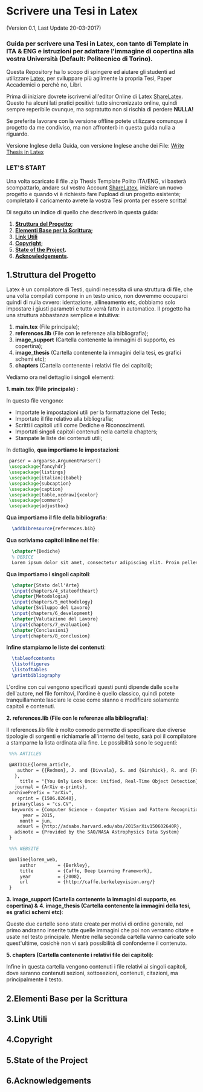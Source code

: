 # Scrivere una Tesi in Latex
(Version 0.1, Last Update 20-03-2017)

### Guida per scrivere una Tesi in Latex, con tanto di Template in ITA & ENG e istruzioni per adattare l'immagine di copertina alla vostra Università (Default: Politecnico di Torino).

Questa Repository ha lo scopo di spingere ed aiutare gli studenti ad utilizzare [Latex](https://www.latex-project.org/), per sviluppare più agilmente la propria Tesi, Paper Accademici o perchè no, Libri.

Prima di iniziare dovrete iscrivervi all'editor Online di Latex [ShareLatex](https://www.sharelatex.com?r=cd3f76de&rm=d&rs=b).
Questo ha alcuni lati pratici positivi: tutto sincronizzato online, quindi sempre reperibile ovunque, ma sopratutto non si rischia di perdere **NULLA!**

Se preferite lavorare con la versione offline potete utilizzare comunque il progetto da me condiviso, ma non affronterò in questa guida nulla a riguardo.

Versione Inglese della Guida, con versione Inglese anche dei File: [Write Thesis in Latex](https://github.com/DrewNF/Write-Thesis-in-Latex)

### LET'S START

Una volta scaricato il file .zip Thesis Template Polito ITA/ENG, vi basterà scompattarlo, andare sul vostro Account [ShareLatex](https://www.sharelatex.com?r=cd3f76de&rm=d&rs=b), iniziare un nuovo progetto e quando vi è richiesto fare l'upload di un progetto esistente; completato il caricamento avrete la vostra Tesi pronta per essere scritta!

Di seguito un indice di quello che descriverò in questa guida:

1. **[Struttura del Progetto](#1struttura-del-progetto);**
2. **[Elementi Base per la Scrittura](#2elementi-base-per-la-scrittura);**
3. **[Link Utili](#3yolo-script-usage)**
4. **[Copyright](#4copyright);**
5. **[State of the Project](#5state-of-the-project).**
6. **[Acknowledgements](#6acknowledgements).**


## 1.Struttura del Progetto

Latex è un compilatore di Testi, quindi necessita di una struttura di file, che una volta compilati compone in un testo unico, non dovremmo occuparci quindi di nulla ovvero: identazione, allineamento etc, dobbiamo solo impostare i giusti parametri e tutto verrà fatto in automatico.
Il progetto ha una struttura abbastanza semplice e intuitiva:
  1. **main.tex** (File principale);
  2. **references.lib** (File con le referenze alla bibliografia);
  3. **image_support** (Cartella contenente la immagini di supporto, es copertina);
  4. **image_thesis** (Cartella contenente la immagini della tesi, es grafici schemi etc);
  5. **chapters** (Cartella contenente i relativi file dei capitoli);

Vediamo ora nel dettaglio i singoli elementi:

  **1. main.tex (File principale)** :
  
  In questo file vengono:
  - Importate le impostazioni utili per la formattazione del Testo;
  - Importato il file relativo alla bibliografia;
  - Scritti i capitoli utili come Dediche e Riconoscimenti.
  - Importati singoli capitoli contenuti nella cartella chapters;
  - Stampate le liste dei contenuti utili;
  
  In dettaglio, **qua importiamo le impostazioni**:
  
   ```latex      
    parser = argparse.ArgumentParser()
    \usepackage{fancyhdr}
    \usepackage{listings}
    \usepackage[italian]{babel}
    \usepackage{subcaption}
    \usepackage{caption}
    \usepackage[table,xcdraw]{xcolor}
    \usepackage{comment}
    \usepackage{adjustbox}
  ```
  
   **Qua importiamo il file della bibliografia**:
  
  ```latex      
    \addbibresource{references.bib}
  ```
  
   **Qua scriviamo capitoli inline nel file**:
  
  ```latex      
    \chapter*{Dediche}
    % DEDIC£
    Lorem ipsum dolor sit amet, consectetur adipiscing elit. Proin pellentesque massa eu lacus vestibulum elementum. 
  ```
  
   **Qua importiamo i singoli capitoli**:
  
  ```latex      
    \chapter{Stato dell'Arte}
    \input{chapters/4_stateoftheart}
    \chapter{Metodologia}
    \input{chapters/5_methodology}
    \chapter{Sviluppo del Lavoro}
    \input{chapters/6_development}
    \chapter{Valutazione del Lavoro}
    \input{chapters/7_evaluation}
    \chapter{Conclusioni}
    \input{chapters/8_conclusion}
  ```
    
   **Infine stampiamo le liste dei contenuti**:
  
  ```latex      
    \tableofcontents
    \listoffigures
    \listoftables
    \printbibliography 
  ```
  
  L'ordine con cui vengono specificati questi punti dipende dalle scelte dell'autore, nel file fornitovi, l'ordine è quello classico, quindi potete tranquillamente lasciare le cose come stanno e modificare solamente capitoli e contenuti.
  
  **2. references.lib (File con le referenze alla bibliografia)**:
  
 Il references.lib file è molto comodo permette di specificare due diverse tipologie di sorgenti e richiamarle all'interno del testo, sarà poi il compilatore a stamparne la lista ordinata alla fine.
 Le possibilità sono le seguenti:
  
  
   ```latex      
    %%% ARTICLES

    @ARTICLE{lorem_article,
       author = {{Redmon}, J. and {Divvala}, S. and {Girshick}, R. and {Farhadi}, A.
      },
        title = "{You Only Look Once: Unified, Real-Time Object Detection}",
      journal = {ArXiv e-prints},
    archivePrefix = "arXiv",
       eprint = {1506.02640},
     primaryClass = "cs.CV",
     keywords = {Computer Science - Computer Vision and Pattern Recognition},
         year = 2015,
        month = jun,
       adsurl = {http://adsabs.harvard.edu/abs/2015arXiv150602640R},
      adsnote = {Provided by the SAO/NASA Astrophysics Data System}
    }

    %%% WEBSITE

    @online{lorem_web,
        author        = {Berkley},
        title         = {Caffe, Deep Learning Framework},
        year          = {2008},
        url           = {http://caffe.berkeleyvision.org/}
    }
  ```
  
 **3. image_support (Cartella contenente la immagini di supporto, es copertina) &**
 **4. image_thesis (Cartella contenente la immagini della tesi, es grafici schemi etc)**:
  
  Queste due cartelle sono state create per motivi di ordine generale, nel primo andranno inserite tutte quelle immagini che poi non verranno citate e usate nel testo principale.
  Mentre nella seconda cartella vanno caricate solo quest'ultime, cosichè non vi sarà possibilità di confonderne il contenuto.
  
 **5. chapters (Cartella contenente i relativi file dei capitoli)**:
 
 Infine in questa cartella vengono contenuti i file relativi ai singoli capitoli, dove saranno contenuti sezioni, sottosezioni, contenuti, citazioni, ma principalmente il testo.
 

## 2.Elementi Base per la Scrittura
## 3.Link Utili
## 4.Copyright
## 5.State of the Project
## 6.Acknowledgements


